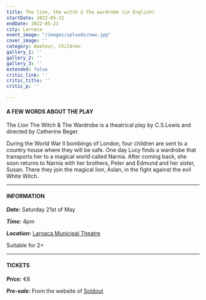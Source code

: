 ```yaml
---
title: The lion, the witch & the wardrobe (in English)
startDate: 2022-05-21
endDate: 2022-05-21
city: Larnaca
event_image: "/images/uploads/new.jpg"
cover_image: ''
category: Amateur, Children
gallery_1: ''
gallery_2: ''
gallery_3: ''
extended: false
critic_link: ''
critic_title: ''
critic_p: ''

---
```

#### A FEW WORDS ABOUT THE PLAY

The Lion The Witch & The Wardrobe is a theatrical play by C.S.Lewis and directed by Catherine Beger.

During the World War II bombings of London, four children are sent to a country house where they will be safe. One day Lucy finds a wardrobe that transports her to a magical world called Narnia. After coming back, she soon returns to Narnia with her brothers, Peter and Edmund and her sister, Susan. There they join the magical lion, Aslan, in the fight against the evil White Witch.

***

#### INFORMATION

**_Date:_** Saturday 21st of May

**_Time:_** 4pm

**_Location:_** [Larnaca Municipal Theatre](https://www.google.com/maps/place/Municipal+Theater,+Leonida+Kioupi,+Larnaca,+Cyprus/@34.9160241,33.624356,17z/data=!3m1!4b1!4m5!3m4!1s0x14e082afaf32c615:0xfceabf5700ff20cf!8m2!3d34.9160916!4d33.6265818 "Larnaca Municipal Theatre")

Suitable for 2+

***

#### TICKETS

**_Price:_** €8

**_Pre-sale:_** From the website of [Soldout](https://www.soldoutticketbox.com/the-lion-the-witch-and-the-wardrope-little-muse-theatre/?lang=en "Soldout")